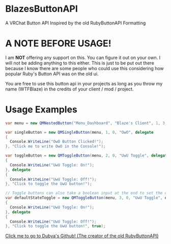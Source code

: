 # BlazesButtonAPI
A VRChat Button API Inspired by the old RubyButtonAPI Formatting

# A NOTE BEFORE USAGE!
I am **__NOT__** offering any support on this. You can figure it out on your own. I will not be adding anything to this either. This is just to be put out there because I know there are some people who could use this considering how popular Ruby's Button API was on the old ui.

You are free to use this button api in your projects as long as you throw my name (WTFBlaze) in the credits of your client / mod / project.

# Usage Examples

```cs
var menu = new QMNestedButton("Menu_Dashboard", "Blaze's Client", 1, 3, "Blaze's Client created by WTFBlaze!", "Blaze's Client");

var singleButton = new QMSingleButton(menu, 1, 0, "OwO", delegate
{
  Console.WriteLine("OwO Button Clicked!");
}, "Click me to write OwO in the Console!");

var toggleButton = new QMToggleButton(menu, 2, 0, "UwU Toggle", delegate
{
  Console.WriteLine("UwU Toggle: On!");
}, delegate
{
  Console.WriteLine("UwU Toggle: Off!");
}, "Click to toggle the UwU button!");

// Toggle buttons can also take a boolean input at the end to set the default starting state
var defaultStateToggle = new QMToggleButton(menu, 3, 0, "UwU Toggle", delegate
{
  Console.WriteLine("UwU Toggle: On!");
}, delegate
{
  Console.WriteLine("UwU Toggle: Off!");
}, "Click to toggle the UwU button!", true);
```

[Click me to go to Dubya's Github! (The creator of the old RubyButtonAPI)](https://github.com/DubyaDude)
